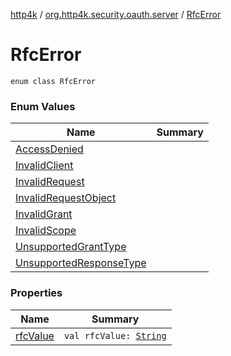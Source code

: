 [http4k](../../index.md) / [org.http4k.security.oauth.server](../index.md) / [RfcError](./index.md)

# RfcError

`enum class RfcError`

### Enum Values

| Name | Summary |
|---|---|
| [AccessDenied](-access-denied.md) |  |
| [InvalidClient](-invalid-client.md) |  |
| [InvalidRequest](-invalid-request.md) |  |
| [InvalidRequestObject](-invalid-request-object.md) |  |
| [InvalidGrant](-invalid-grant.md) |  |
| [InvalidScope](-invalid-scope.md) |  |
| [UnsupportedGrantType](-unsupported-grant-type.md) |  |
| [UnsupportedResponseType](-unsupported-response-type.md) |  |

### Properties

| Name | Summary |
|---|---|
| [rfcValue](rfc-value.md) | `val rfcValue: `[`String`](https://kotlinlang.org/api/latest/jvm/stdlib/kotlin/-string/index.html) |
